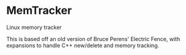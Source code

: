 # MemTracker
Linux memory tracker

This is based off an old version of Bruce Perens' Electric Fence, with expansions to handle C++ new/delete and memory tracking.
